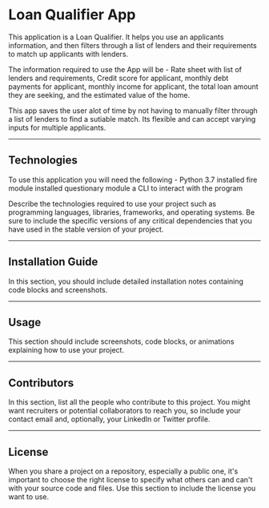 # Loan Qualifier App

This application is a Loan Qualifier. It helps you use an applicants information, and then filters through a list of lenders and their requirements to match up applicants with lenders.

The information required to use the App will be - Rate sheet with list of lenders and requirements, Credit score for applicant, monthly debt payments for applicant, monthly income for applicant, the total loan amount they are seeking, and the estimated value of the home. 

This app saves the user alot of time by not having to manually filter through a list of lenders to find a sutiable match. Its flexible and can accept varying inputs for multiple applicants.



---

## Technologies

To use this application you will need the following - 
    Python 3.7
    installed fire module
    installed questionary module
    a CLI to interact with the program


Describe the technologies required to use your project such as programming languages, libraries, frameworks, and operating systems. Be sure to include the specific versions of any critical dependencies that you have used in the stable version of your project.

---

## Installation Guide

In this section, you should include detailed installation notes containing code blocks and screenshots.

---

## Usage

This section should include screenshots, code blocks, or animations explaining how to use your project.

---

## Contributors

In this section, list all the people who contribute to this project. You might want recruiters or potential collaborators to reach you, so include your contact email and, optionally, your LinkedIn or Twitter profile.

---

## License

When you share a project on a repository, especially a public one, it's important to choose the right license to specify what others can and can't with your source code and files. Use this section to include the license you want to use.
